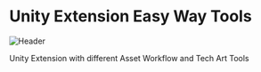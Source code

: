 # Unity Extension Easy Way Tools

![Header](/images/Long_Header.png)

Unity Extension with different Asset Workflow and Tech Art Tools
